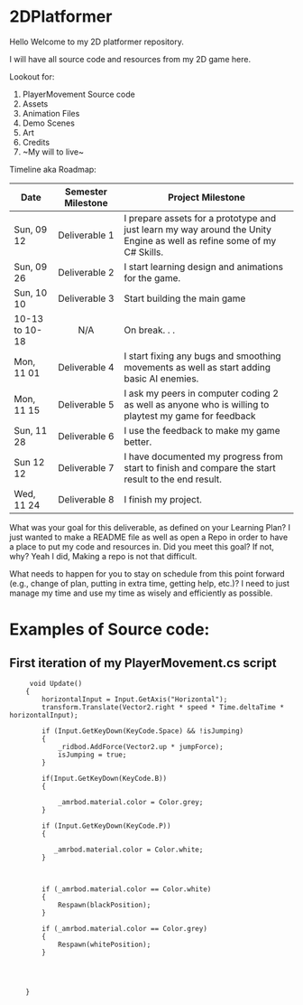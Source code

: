 # 2DPlatformer

Hello Welcome to my 2D platformer repository.

I will have all source code and resources from my 2D game here.

Lookout for:
1. PlayerMovement Source code 
2. Assets 
3. Animation Files
4. Demo Scenes 
5. Art
6. Credits 
7. ~My will to live~

Timeline aka Roadmap:

| Date          |Semester Milestone|Project Milestone                                                                                                          |
| ------------- |:----------------:|-------------------------------------------------------------------------------------------------------------------------- |        
| Sun, 09 12    | Deliverable 1    |I prepare assets for a prototype and just learn my way around the Unity Engine as well as refine some of my C# Skills.     |
| Sun, 09 26    | Deliverable 2    |I start learning design and animations for the game.                                                                       |
| Sun, 10 10    | Deliverable 3    |Start building the main game                                                                                               |  
| 10-13 to 10-18| N/A              | On break. . .                                                                                                             | 
| Mon, 11 01    | Deliverable 4    | I start fixing any bugs and smoothing movements as well as start adding basic AI enemies.                                 |
| Mon, 11 15    | Deliverable 5    | I ask my peers in computer coding 2 as well as anyone who is willing to playtest my game for feedback                     |
| Sun, 11 28    | Deliverable 6    | I use the feedback to make my game better.                                                                                |
| Sun 12 12     | Deliverable 7    | I have documented my progress from start to finish and compare the start result to the end result.                        |
| Wed, 11 24    | Deliverable 8    | I finish my project.                                                                                                      |


 What was your goal for this deliverable, as defined on your Learning Plan?
 I just wanted to make a README file as well as open a Repo in order to have a place to put my code and resources in.
 Did you meet this goal? If not, why?
 Yeah I did, Making a repo is not that difficult.

  What needs to happen for you to stay on schedule from this point forward (e.g., change of plan, putting in extra time, getting help, etc.)?
  I need to just manage my time and use my time as wisely and efficiently as possible.
  
  
  
 # Examples of Source code:
  
 ## First iteration of my PlayerMovement.cs script
```  
     void Update()
    {
        horizontalInput = Input.GetAxis("Horizontal");
        transform.Translate(Vector2.right * speed * Time.deltaTime * horizontalInput);

        if (Input.GetKeyDown(KeyCode.Space) && !isJumping)
        {
            _ridbod.AddForce(Vector2.up * jumpForce);
            isJumping = true;
        }

        if(Input.GetKeyDown(KeyCode.B))
        {
           
            _amrbod.material.color = Color.grey;
        }

        if (Input.GetKeyDown(KeyCode.P))
        {
            
           _amrbod.material.color = Color.white;
        }



        if (_amrbod.material.color == Color.white)
        {
            Respawn(blackPosition);
        }

        if (_amrbod.material.color == Color.grey)
        {
            Respawn(whitePosition);
        }




    }
 ```
 






